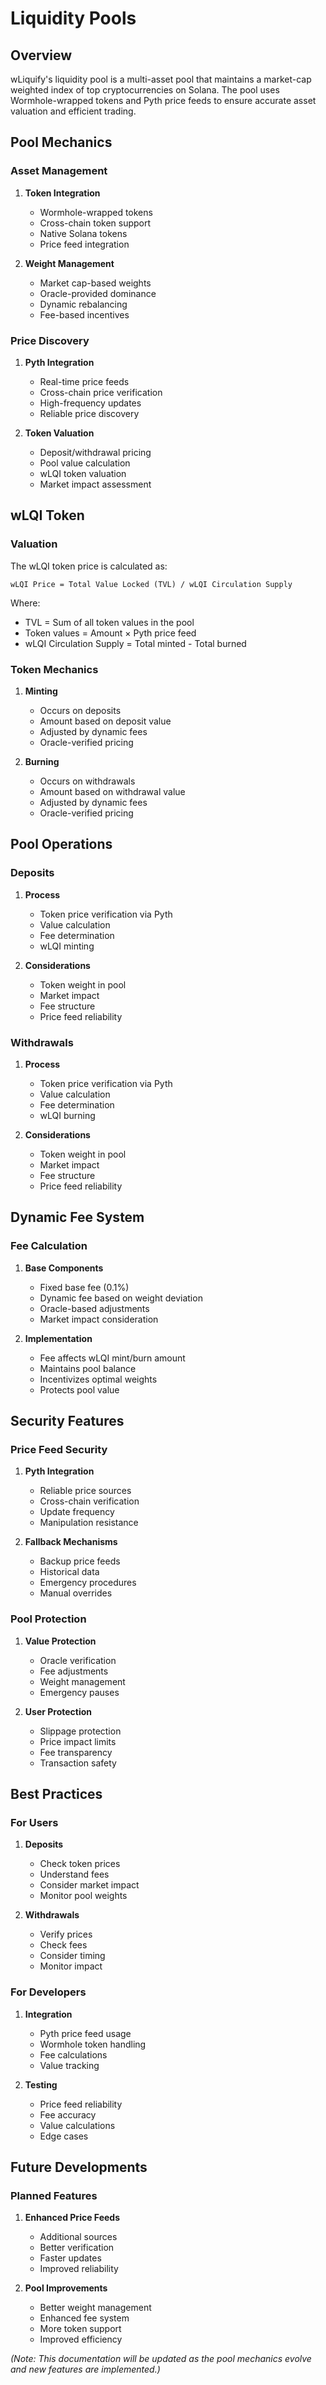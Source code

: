 # Liquidity Pools

## Overview

wLiquify's liquidity pool is a multi-asset pool that maintains a market-cap weighted index of top cryptocurrencies on Solana. The pool uses Wormhole-wrapped tokens and Pyth price feeds to ensure accurate asset valuation and efficient trading.

## Pool Mechanics

### Asset Management
1. **Token Integration**
   - Wormhole-wrapped tokens
   - Cross-chain token support
   - Native Solana tokens
   - Price feed integration

2. **Weight Management**
   - Market cap-based weights
   - Oracle-provided dominance
   - Dynamic rebalancing
   - Fee-based incentives

### Price Discovery
1. **Pyth Integration**
   - Real-time price feeds
   - Cross-chain price verification
   - High-frequency updates
   - Reliable price discovery

2. **Token Valuation**
   - Deposit/withdrawal pricing
   - Pool value calculation
   - wLQI token valuation
   - Market impact assessment

## wLQI Token

### Valuation
The wLQI token price is calculated as:
```
wLQI Price = Total Value Locked (TVL) / wLQI Circulation Supply
```

Where:
- TVL = Sum of all token values in the pool
- Token values = Amount × Pyth price feed
- wLQI Circulation Supply = Total minted - Total burned

### Token Mechanics
1. **Minting**
   - Occurs on deposits
   - Amount based on deposit value
   - Adjusted by dynamic fees
   - Oracle-verified pricing

2. **Burning**
   - Occurs on withdrawals
   - Amount based on withdrawal value
   - Adjusted by dynamic fees
   - Oracle-verified pricing

## Pool Operations

### Deposits
1. **Process**
   - Token price verification via Pyth
   - Value calculation
   - Fee determination
   - wLQI minting

2. **Considerations**
   - Token weight in pool
   - Market impact
   - Fee structure
   - Price feed reliability

### Withdrawals
1. **Process**
   - Token price verification via Pyth
   - Value calculation
   - Fee determination
   - wLQI burning

2. **Considerations**
   - Token weight in pool
   - Market impact
   - Fee structure
   - Price feed reliability

## Dynamic Fee System

### Fee Calculation
1. **Base Components**
   - Fixed base fee (0.1%)
   - Dynamic fee based on weight deviation
   - Oracle-based adjustments
   - Market impact consideration

2. **Implementation**
   - Fee affects wLQI mint/burn amount
   - Maintains pool balance
   - Incentivizes optimal weights
   - Protects pool value

## Security Features

### Price Feed Security
1. **Pyth Integration**
   - Reliable price sources
   - Cross-chain verification
   - Update frequency
   - Manipulation resistance

2. **Fallback Mechanisms**
   - Backup price feeds
   - Historical data
   - Emergency procedures
   - Manual overrides

### Pool Protection
1. **Value Protection**
   - Oracle verification
   - Fee adjustments
   - Weight management
   - Emergency pauses

2. **User Protection**
   - Slippage protection
   - Price impact limits
   - Fee transparency
   - Transaction safety

## Best Practices

### For Users
1. **Deposits**
   - Check token prices
   - Understand fees
   - Consider market impact
   - Monitor pool weights

2. **Withdrawals**
   - Verify prices
   - Check fees
   - Consider timing
   - Monitor impact

### For Developers
1. **Integration**
   - Pyth price feed usage
   - Wormhole token handling
   - Fee calculations
   - Value tracking

2. **Testing**
   - Price feed reliability
   - Fee accuracy
   - Value calculations
   - Edge cases

## Future Developments

### Planned Features
1. **Enhanced Price Feeds**
   - Additional sources
   - Better verification
   - Faster updates
   - Improved reliability

2. **Pool Improvements**
   - Better weight management
   - Enhanced fee system
   - More token support
   - Improved efficiency

*(Note: This documentation will be updated as the pool mechanics evolve and new features are implemented.)* 